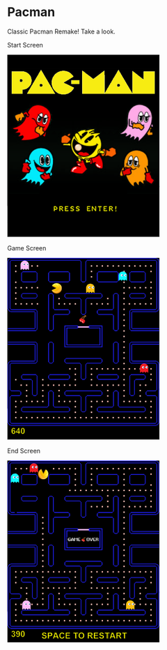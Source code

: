 # Pacman
Classic Pacman Remake! Take a look.

Start Screen
<p align="left">
  <img src="s1.png" width="350" title="Start Screen">
</p>

Game Screen

<p align="left">
  <img src="s2.png" width="350" title="Game Screen">
</p>

End Screen

<p align="left">
  <img src="s3.png" width="350" title="End Screen">
</p>

